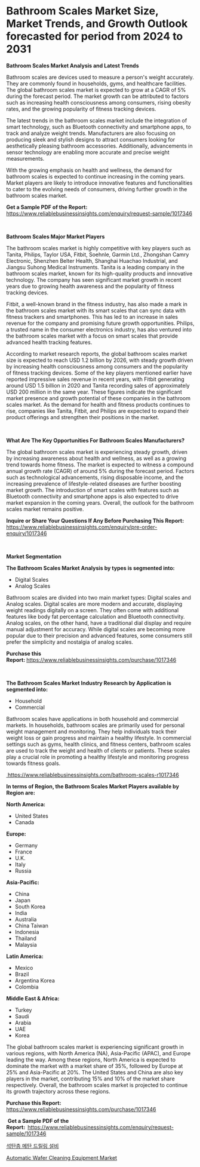 <p><h1>Bathroom Scales Market Size, Market Trends, and Growth Outlook forecasted for period from 2024 to 2031</h1></p><p><strong>Bathroom Scales Market Analysis and Latest Trends</strong></p>
<p><p>Bathroom scales are devices used to measure a person's weight accurately. They are commonly found in households, gyms, and healthcare facilities. The global bathroom scales market is expected to grow at a CAGR of 5% during the forecast period. The market growth can be attributed to factors such as increasing health consciousness among consumers, rising obesity rates, and the growing popularity of fitness tracking devices.</p><p>The latest trends in the bathroom scales market include the integration of smart technology, such as Bluetooth connectivity and smartphone apps, to track and analyze weight trends. Manufacturers are also focusing on producing sleek and stylish designs to attract consumers looking for aesthetically pleasing bathroom accessories. Additionally, advancements in sensor technology are enabling more accurate and precise weight measurements.</p><p>With the growing emphasis on health and wellness, the demand for bathroom scales is expected to continue increasing in the coming years. Market players are likely to introduce innovative features and functionalities to cater to the evolving needs of consumers, driving further growth in the bathroom scales market.</p></p>
<p><strong>Get a Sample PDF of the Report:&nbsp;</strong> <a href="https://www.reliablebusinessinsights.com/enquiry/request-sample/1017346">https://www.reliablebusinessinsights.com/enquiry/request-sample/1017346</a></p>
<p>&nbsp;</p>
<p><strong>Bathroom Scales Major Market Players</strong></p>
<p><p>The bathroom scales market is highly competitive with key players such as Tanita, Philips, Taylor USA, Fitbit, Soehnle, Garmin Ltd., Zhongshan Camry Electronic, Shenzhen Belter Health, Shanghai Huachao Industrial, and Jiangsu Suhong Medical Instruments. Tanita is a leading company in the bathroom scales market, known for its high-quality products and innovative technology. The company has seen significant market growth in recent years due to growing health awareness and the popularity of fitness tracking devices.</p><p>Fitbit, a well-known brand in the fitness industry, has also made a mark in the bathroom scales market with its smart scales that can sync data with fitness trackers and smartphones. This has led to an increase in sales revenue for the company and promising future growth opportunities. Philips, a trusted name in the consumer electronics industry, has also ventured into the bathroom scales market with a focus on smart scales that provide advanced health tracking features.</p><p>According to market research reports, the global bathroom scales market size is expected to reach USD 1.2 billion by 2026, with steady growth driven by increasing health consciousness among consumers and the popularity of fitness tracking devices. Some of the key players mentioned earlier have reported impressive sales revenue in recent years, with Fitbit generating around USD 1.5 billion in 2020 and Tanita recording sales of approximately USD 200 million in the same year. These figures indicate the significant market presence and growth potential of these companies in the bathroom scales market. As the demand for health and fitness products continues to rise, companies like Tanita, Fitbit, and Philips are expected to expand their product offerings and strengthen their positions in the market.</p></p>
<p>&nbsp;</p>
<p><strong>What Are The Key Opportunities For Bathroom Scales Manufacturers?</strong></p>
<p><p>The global bathroom scales market is experiencing steady growth, driven by increasing awareness about health and wellness, as well as a growing trend towards home fitness. The market is expected to witness a compound annual growth rate (CAGR) of around 5% during the forecast period. Factors such as technological advancements, rising disposable income, and the increasing prevalence of lifestyle-related diseases are further boosting market growth. The introduction of smart scales with features such as Bluetooth connectivity and smartphone apps is also expected to drive market expansion in the coming years. Overall, the outlook for the bathroom scales market remains positive.</p></p>
<p><strong>Inquire or Share Your Questions If Any Before Purchasing This Report:</strong> <a href="https://www.reliablebusinessinsights.com/enquiry/pre-order-enquiry/1017346">https://www.reliablebusinessinsights.com/enquiry/pre-order-enquiry/1017346</a></p>
<p>&nbsp;</p>
<p><strong>Market Segmentation</strong></p>
<p><strong>The Bathroom Scales Market Analysis by types is segmented into:</strong></p>
<p><ul><li>Digital Scales</li><li>Analog Scales</li></ul></p>
<p><p>Bathroom scales are divided into two main market types: Digital scales and Analog scales. Digital scales are more modern and accurate, displaying weight readings digitally on a screen. They often come with additional features like body fat percentage calculation and Bluetooth connectivity. Analog scales, on the other hand, have a traditional dial display and require manual adjustment for accuracy. While digital scales are becoming more popular due to their precision and advanced features, some consumers still prefer the simplicity and nostalgia of analog scales.</p></p>
<p><strong>Purchase this Report:&nbsp;</strong><a href="https://www.reliablebusinessinsights.com/purchase/1017346">https://www.reliablebusinessinsights.com/purchase/1017346</a></p>
<p>&nbsp;</p>
<p><strong>The Bathroom Scales Market Industry Research by Application is segmented into:</strong></p>
<p><ul><li>Household</li><li>Commercial</li></ul></p>
<p><p>Bathroom scales have applications in both household and commercial markets. In households, bathroom scales are primarily used for personal weight management and monitoring. They help individuals track their weight loss or gain progress and maintain a healthy lifestyle. In commercial settings such as gyms, health clinics, and fitness centers, bathroom scales are used to track the weight and health of clients or patients. These scales play a crucial role in promoting a healthy lifestyle and monitoring progress towards fitness goals.</p></p>
<p><a href="https://www.reliablebusinessinsights.com/bathroom-scales-r1017346">&nbsp;https://www.reliablebusinessinsights.com/bathroom-scales-r1017346</a></p>
<p><strong>In terms of Region, the Bathroom Scales Market Players available by Region are:</strong></p>
<p>
    <p> <strong> North America: </strong>
        <ul>
            <li>United States</li>
            <li>Canada</li>
        </ul>
        </p> 
    <p> <strong> Europe: </strong>
        <ul>
            <li>Germany</li>
            <li>France</li>
            <li>U.K.</li>
            <li>Italy</li>
            <li>Russia</li>
        </ul>
        </p> 
    <p> <strong> Asia-Pacific: </strong>
        <ul>
            <li>China</li>
            <li>Japan</li>
            <li>South Korea</li>
            <li>India</li>
            <li>Australia</li>
            <li>China Taiwan</li>
            <li>Indonesia</li>
            <li>Thailand</li>
            <li>Malaysia</li>
        </ul>
        </p> 
    <p> <strong> Latin America: </strong>
        <ul>
            <li>Mexico</li>
            <li>Brazil</li>
            <li>Argentina Korea</li>
            <li>Colombia</li>
        </ul>
        </p> 
    <p> <strong> Middle East & Africa: </strong>
        <ul>
            <li>Turkey</li>
            <li>Saudi</li>
            <li>Arabia</li>
            <li>UAE</li>
            <li>Korea</li>
        </ul>
    </p>
    </p>
<p><p>The global bathroom scales market is experiencing significant growth in various regions, with North America (NA), Asia-Pacific (APAC), and Europe leading the way. Among these regions, North America is expected to dominate the market with a market share of 35%, followed by Europe at 25% and Asia-Pacific at 20%. The United States and China are also key players in the market, contributing 15% and 10% of the market share respectively. Overall, the bathroom scales market is projected to continue its growth trajectory across these regions.</p></p>
<p><strong>Purchase this Report: </strong><a href="https://www.reliablebusinessinsights.com/purchase/1017346">https://www.reliablebusinessinsights.com/purchase/1017346</a></p>
<p>&nbsp;<strong>Get a Sample PDF of the Report:&nbsp;&nbsp;</strong><a href="https://www.reliablebusinessinsights.com/enquiry/request-sample/1017346">https://www.reliablebusinessinsights.com/enquiry/request-sample/1017346</a></p>
<p><strong></strong></p>
<p><p><a href="https://github.com/victorsharp87978/Market-Research-Report-List-1/blob/main/8707133148085.md">석탄층 메탄 드릴링 설비</a></p><p><a href="https://view.publitas.com/reportprime-1/insights-into-automatic-wafer-cleaning-equipment-market-share-and-competitive-landscape-for-period-from-2024-to-2031/">Automatic Wafer Cleaning Equipment Market</a></p></p>